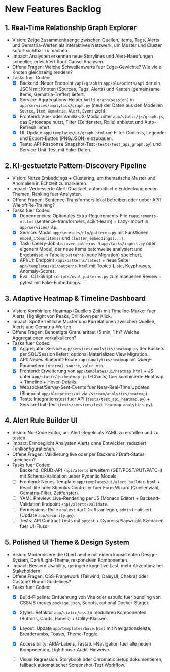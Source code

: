 # New Features Backlog

## 1. Real-Time Relationship Graph Explorer
- Vision: Zeige Zusammenhaenge zwischen Quellen, Items, Tags, Alerts und Gematria-Werten als interaktives Netzwerk, um Muster und Cluster sofort sichtbar zu machen.
- Impact: Analysten erkennen neue Storylines und Alert-Haeufungen schneller; erleichtert Root-Cause-Analysen.
- Offene Fragen: Welche Schwellenwerte fuer Edge-Gewichte? Wie viele Knoten gleichzeitig rendern?
- Tasks fuer Codex:
  - [x] Backend: Neuer Endpoint `/api/graph` in `app/blueprints/api` der ein JSON mit Knoten (Sources, Tags, Alerts) und Kanten (gemeinsame Items, Gematria-Treffer) liefert.
  - [x] Service: Aggregations-Helper `build_graph(session)` in `app/services/analytics/graph.py` (neu) der Daten aus den Modellen `Source`, `Item`, `Gematria`, `Alert`, `Event` zieht.
  - [x] Frontend: Vue- oder Vanilla-JS-Modul unter `app/static/js/graph.js`, das Cytoscape nutzt, Filter (Zeitfenster, Rolle) anbietet und Auto-Refresh liefert.
  - [x] UI: Update `app/templates/ui/graph.html` um Filter-Controls, Legende und Export-Button (PNG/JSON) einzubauen.
  - [x] Tests: API-Response Snapshot-Test (`tests/test_api_graph.py`) und Service-Unit-Test mit Fake-Daten.

## 2. KI-gestuetzte Pattern-Discovery Pipeline
- Vision: Nutze Embeddings + Clustering, um thematische Muster und Anomalien in Echtzeit zu markieren.
- Impact: Verbesserte Alert-Qualitaet, automatische Entdeckung neuer Themen, Ranking fuer Analysten.
- Offene Fragen: Sentence-Transformers lokal betreiben oder ueber API? Wie oft Re-Training?
- Tasks fuer Codex:
  - [x] Dependencies: Optionales Extra-Requirements-File `requirements-ml.txt` (sentence-transformers, scikit-learn) + Lazy-Import in `app/services/nlp`.
  - [x] Service: Modul `app/services/nlp/patterns.py` mit Funktionen `embed_items(items)` und `cluster_embeddings(...)`.
  - [x] Task: Celery-Job `discover_patterns` in `app/tasks/ingest.py` oder eigenem Modul, der neue Items batchweise analysiert und Ergebnisse in Tabelle `patterns` (neue Migration) speichert.
  - [x] API/UI: Endpoint `/api/patterns/latest` + neue Seite `app/templates/ui/patterns.html` mit Topics-Liste, Keyphrases, Anomaly-Scores.
  - [x] Eval: CLI-Skript `scripts/eval_patterns.py` zum manuellen Review + pytest mit Fake-Embeddings.

## 3. Adaptive Heatmap & Timeline Dashboard
- Vision: Kombiniere Heatmap (Quelle x Zeit) mit Timeline-Marker fuer Alerts, Highlight von Peaks, Drilldown per Klick.
- Impact: Spotte zeitliche Muster und Korrelationen zwischen Quellen, Alerts und Gematria-Werten.
- Offene Fragen: Benoetigte Granularitaet (5 min, 1 h)? Welche Aggregationen vorkalkulieren?
- Tasks fuer Codex:
  - [x] Aggregator: Service `app/services/analytics/heatmap.py` der Buckets per SQL/Session liefert; optional Materialized View Migration.
  - [x] API: Neues Blueprint-Route `/api/analytics/heatmap` mit Query-Parametern `interval`, `source`, `value_min`.
  - [x] Frontend: Erweiterung von `app/templates/ui/heatmap.html` + JS unter `app/static/js/heatmap.js` (ECharts) fuer kombinierte Heatmap + Timeline + Hover-Details.
  - [x] Websocket/Server-Sent-Events fuer Near-Real-Time Updates (Blueprint `app/blueprints/ui` via `/stream/analytics/heatmap`).
  - [x] Tests: Integrationstest fuer API (`tests/test_api_heatmap.py`) + Service-Unit-Test (`tests/services/test_heatmap_analytics.py`).

## 4. Alert Rule Builder UI
- Vision: No-Code Editor, um Alert-Regeln als YAML zu erstellen und zu testen.
- Impact: Ermoeglicht Analysten Alerts ohne Entwickler; reduziert Fehlkonfigurationen.
- Offene Fragen: Validierung live oder per Backend? Draft-Status speichern?
- Tasks fuer Codex:
  - [ ] Backend: CRUD-API `/api/alerts` erweitern (GET/POST/PUT/PATCH) mit Schema-Validation ueber Pydantic Models.
  - [ ] Frontend: Neues Template `app/templates/ui/alert_builder.html` + React-lite oder Stimulus Controller fuer Form Wizard (Quellenwahl, Gematria-Filter, Zeitfenster).
  - [ ] YAML Preview: Live-Rendering per JS (Monaco Editor) + Backend-Validation Endpoint `/api/alerts/validate`.
  - [ ] Permissions: Rolle `analyst` darf Drafts anlegen, `admin` finalisiert (Update `app/security.py`).
  - [ ] Tests: API Contract Tests mit `pytest` + Cypress/Playwright Szenarien fuer UI-Fluss.

## 5. Polished UI Theme & Design System
- Vision: Modernisiere die Oberflaeche mit einem konsistenten Design-System, Dark/Light-Theme, responsiven Komponenten.
- Impact: Bessere Usability, geringere kognitive Last, mehr Akzeptanz bei Stakeholdern.
- Offene Fragen: CSS-Framework (Tailwind, DaisyUI, Chakra) oder Custom? Brand-Guidelines?
- Tasks fuer Codex:
  - [x] Build-Pipeline: Einfuehrung von Vite oder esbuild fuer bundling von CSS/JS (neues `package.json`, Scripts, optional Docker-Stage).
  - [x] Styles: Refaktor `app/static/css` zu modularen Komponenten (Buttons, Cards, Panels) + Utility-Klassen.
  - [x] Layout: Update `app/templates/base.html` mit Navigationsleiste, Breadcrumbs, Toasts, Theme-Toggle.
  - [x] Accessibility: ARIA-Labels, Tastatur-Navigation fuer alle neuen Komponenten, Lighthouse-Audit-Hinweise.
  - [ ] Visual Regression: Storybook oder Chromatic Setup dokumentieren; fallback automatischer Screenshot-Test Workflow.

